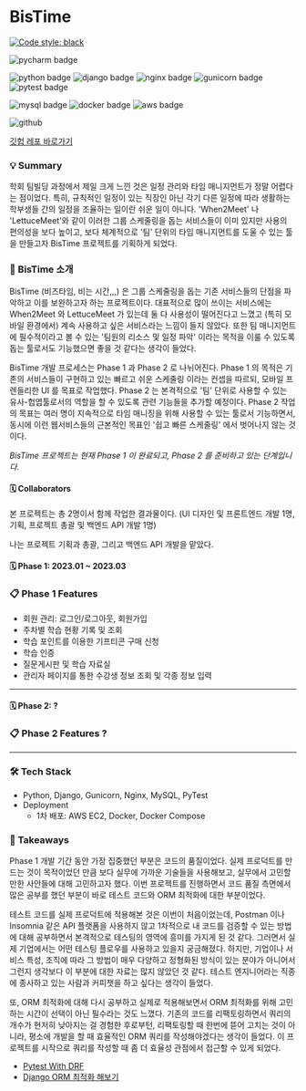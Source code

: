 # BisTime

[![Code style: black](https://img.shields.io/badge/code%20style-black-000000.svg)](https://github.com/psf/black)

![pycharm badge](https://img.shields.io/badge/PyCharm-000000?style=flat-square&logo=PyCharm&logoColor=white)

![python badge](https://img.shields.io/badge/Python-3776AB?style=flat-square&logo=Python&logoColor=white)
![django badge](https://img.shields.io/badge/Django-092E20?style=flat-square&logo=Django&logoColor=white)
![nginx badge](https://img.shields.io/badge/NGINX-009639?style=flat-square&logo=NGINX&logoColor=white)
![gunicorn badge](https://img.shields.io/badge/Gunicorn-499848?style=flat-square&logo=Gunicorn&logoColor=white)
![pytest badge](https://img.shields.io/badge/Pytest-0A9EDC?style=flat-square&logo=Pytest&logoColor=white)

![mysql badge](https://img.shields.io/badge/MySQL-4479A1?style=flat-square&logo=MySQL&logoColor=white)
![docker badge](https://img.shields.io/badge/Docker-2496ED?style=flat-square&logo=Docker&logoColor=white)
![aws badge](https://img.shields.io/badge/AWS-232f3e?style=flat-square&logo=amazon-aws&logoColor=white)


![github](https://img.shields.io/badge/GitHub-181717?style=for-the-badge&logo=GitHub&logoColor=white?link=https://github.com/linda2927/bruteforce)

[깃헙 레포 바로가기](https://github.com/PI304/BisTime-API)



### 💡 Summary
학회 팀빌딩 과정에서 제일 크게 느낀 것은 일정 관리와 타임 매니지먼트가 정말 어렵다는 점이었다. 
특히, 규칙적인 일정이 있는 직장인 아닌 각기 다른 일정에 따라 생활하는 학부생들 간의 일정을 조율하는 일이란
쉬운 일이 아니다. 'When2Meet' 나 'LettuceMeet'와 같이 이러한 그룹 스케줄링을 돕는 서비스들이 이미 있지만
사용의 편의성을 보다 높이고, 보다 체계적으로 '팀' 단위의 타임 매니지먼트를 도울 수 있는 툴을 만들고자 
BisTime 프로젝트를 기획하게 되었다. 


### 👀 BisTime 소개
BisTime (비즈타임, 비는 시간,,,) 은 그룹 스케줄링을 돕는 기존 서비스들의 단점을 파악하고 이를 보완하고자 하는 프로젝트이다.
대표적으로 많이 쓰이는 서비스에는 When2Meet 와 LettuceMeet 가 있는데 둘 다 사용성이 떨어진다고 느꼈고 (특히 모바일 환경에서)
계속 사용하고 싶은 서비스라는 느낌이 들지 않았다. 또한 팀 매니지먼트에 필수적이라고 볼 수 있는 '팀원의 리소스 및 일정 파악' 이라는
목적을 이룰 수 있도록 돕는 툴로서도 기능했으면 좋을 것 같다는 생각이 들었다. 

BisTime 개발 프로세스는 Phase 1 과 Phase 2 로 나뉘어진다. Phase 1 의 목적은 기존의 서비스들이 구현하고 있는
빠르고 쉬운 스케줄링 이라는 컨셉을 따르되, 모바일 프렌들리한 UI 를 목표로 작업했다. Phase 2 는 본격적으로 '팀' 단위로 사용할 수 있는
유사-헙엽툴로서의 역할을 할 수 있도록 관련 기능들을 추가할 예정이다. Phase 2 작업의 목표는 여러 명이 지속적으로 타임 매니징을 위해
사용할 수 있는 툴로서 기능하면서, 동시에 이런 웹서비스들의 근본적인 목표인 '쉽고 빠른 스케줄링' 에서 벗어나지 않는 것이다.

*BisTime 프로젝트는 현재 Phase 1 이 완료되고, Phase 2 를 준비하고 있는 단계입니다.*

#### 🗓 Collaborators
본 프로젝트는 총 2명이서 함께 작업한 결과물이다. (UI 디자인 및 프론트엔드 개발 1명, 기획, 프로젝트 총괄 및 백엔드 API 개발 1명)

나는 프로젝트 기획과 총괄, 그리고 백엔드 API 개발을 맡았다.

#### 🗓 Phase 1: 2023.01 ~ 2023.03

### 📋 Phase 1 Features
* 회원 관리: 로그인/로그아웃, 회원가입
* 주차별 학습 현황 기록 및 조회
* 학습 포인트를 이용한 기프티콘 구매 신청
* 학습 인증
* 질문게시판 및 학습 자료실
* 관리자 페이지를 통한 수강생 정보 조회 및 각종 정보 입력
---
#### 🗓 Phase 2: ?

### 📋 Phase 2 Features ?

---

### 🛠 Tech Stack
* Python, Django, Gunicorn, Nginx, MySQL, PyTest
* Deployment
    * 1차 배포: AWS EC2, Docker, Docker Compose


### 📌 Takeaways
Phase 1 개발 기간 동안 가장 집중했던 부분은 코드의 품질이었다. 실제 프로덕트를 만드는 것이 목적이었던 만큼
보다 실무에 가까운 기술들을 사용해보고, 실무에서 고민할 만한 사안들에 대해 고민하고자 했다.
이번 프로젝트를 진행하면서 코드 품질 측면에서 많은 공부를 했던 부분이 바로 테스트 코드와 ORM 최적화에 
대한 부분이었다.

테스트 코드를 실제 프로덕트에 적용해본 것은 이번이 처음이었는데, 
Postman 이나 Insomnia 같은 API 플랫폼을 사용하지 않고 1차적으로 내 코드를 검증할 수 있는 방법에 
대해 공부하면서 본격적으로 테스팅의 영역에 흥미를 가지게 된 것 같다. 그러면서 실제 기업에서는 어떤 테스팅
플로우를 사용하고 있을지 궁금해졌다. 하지만, 기업이나 서비스 특성, 조직에 따라 그 방법이 매우 다양하고
정형화된 방식이 있는 분야가 아니어서 그런지 생각보다 이 부분에 대한 자료는 많지 않았던 것 같다. 
테스트 엔지니어라는 직종에 종사하고 있는 사람과 커피챗을 하고 싶다는 생각이 들었다.

또, ORM 최적화에 대해 다시 공부하고 실제로 적용해보면서 ORM 최적화를 위해 고민하는 시간이 선택이 아닌
필수라는 것도 느꼈다. 기존의 코드를 리팩토링하면서 쿼리의 개수가 현저히 낮아지는 걸 경험한 후로부턴, 리팩토링할 때
한번에 뜯어 고치는 것이 아니라, 평소에 개발을 할 때 효율적인 ORM 쿼리를 작성해야겠다는 생각이 들었다. 
이 프로젝트를 시작으로 쿼리를 작성할 때 좀 더 효율성 관점에서 접근할 수 있게 되었다.


- [Pytest With DRF](https://earthlyz9-dev.oopy.io/thoughts/pytest-with-drf)
- [Django ORM 최적화 해보기](https://earthlyz9-dev.oopy.io/thoughts/django-orm-optimization) 
